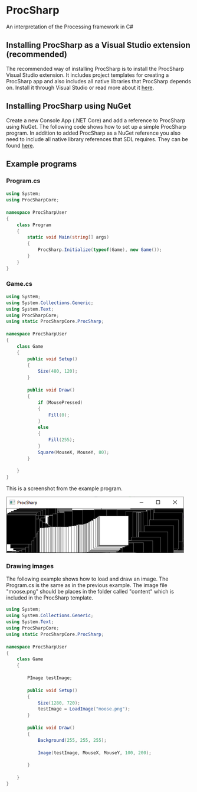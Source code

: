 # ProcSharp
An interpretation of the Processing framework in C#

## Installing ProcSharp as a Visual Studio extension (recommended)
The recommended way of installing ProcSharp is to install the ProcSharp Visual Studio extension. It includes project templates for creating a ProcSharp app and also includes all native libraries that ProcSharp depends on. Install it through Visual Studio or read more about it [here](https://marketplace.visualstudio.com/items?itemName=ProcSharp.windows-app-template).

## Installing ProcSharp using NuGet
Create a new Console App (.NET Core) and add a reference to ProcSharp using NuGet. The following code shows how to set up a simple ProcSharp program. In addition to added ProcSharp as a NuGet reference you also need to include all native library references that SDL requires. They can be found [here](https://www.libsdl.org/download-2.0.php).

## Example programs
### Program.cs
```csharp
using System;
using ProcSharpCore;

namespace ProcSharpUser
{
    class Program
    {
        static void Main(string[] args)
        {
            ProcSharp.Initialize(typeof(Game), new Game());
        }
    }
}
```

### Game.cs
```csharp
using System;
using System.Collections.Generic;
using System.Text;
using ProcSharpCore;
using static ProcSharpCore.ProcSharp;

namespace ProcSharpUser
{
    class Game
    {
        public void Setup()
        {
            Size(480, 120);
        }

        public void Draw()
        {
            if (MousePressed)
            {
                Fill(0);
            }
            else
            {
                Fill(255);
            }
            Square(MouseX, MouseY, 80);
        }

    }
}
```
This is a screenshot from the example program.

![Screenshot from example program](procsharp_screenshot.png "Screenshot from example program")

### Drawing images
The following example shows how to load and draw an image. The Program.cs is the same as in the previous example. The image file "moose.png" should be places in the folder called "content" which is included in the ProcSharp template.

```csharp
using System;
using System.Collections.Generic;
using System.Text;
using ProcSharpCore;
using static ProcSharpCore.ProcSharp;

namespace ProcSharpUser
{
    class Game
    {

        PImage testImage;

        public void Setup()
        {
            Size(1280, 720);
            testImage = LoadImage("moose.png");
        }

        public void Draw()
        {
            Background(255, 255, 255);

            Image(testImage, MouseX, MouseY, 100, 200);

        }

    }
}
```

